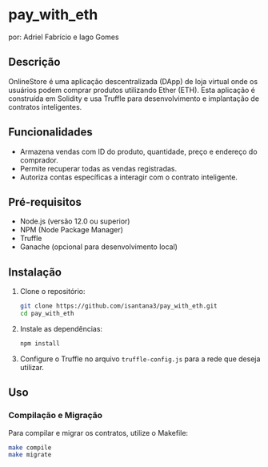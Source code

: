# pay_with_eth

por: Adriel Fabrício e Iago Gomes

## Descrição

OnlineStore é uma aplicação descentralizada (DApp) de loja virtual onde os usuários podem comprar produtos utilizando Ether (ETH). Esta aplicação é construída em Solidity e usa Truffle para desenvolvimento e implantação de contratos inteligentes.

## Funcionalidades

-   Armazena vendas com ID do produto, quantidade, preço e endereço do comprador.
-   Permite recuperar todas as vendas registradas.
-   Autoriza contas específicas a interagir com o contrato inteligente.

## Pré-requisitos

-   Node.js (versão 12.0 ou superior)
-   NPM (Node Package Manager)
-   Truffle
-   Ganache (opcional para desenvolvimento local)

## Instalação

1. Clone o repositório:

    ```sh
    git clone https://github.com/isantana3/pay_with_eth.git
    cd pay_with_eth
    ```

2. Instale as dependências:

    ```sh
    npm install
    ```

3. Configure o Truffle no arquivo `truffle-config.js` para a rede que deseja utilizar.

## Uso

### Compilação e Migração

Para compilar e migrar os contratos, utilize o Makefile:

```sh
make compile
make migrate
```
